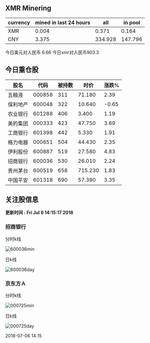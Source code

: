 ## XMR Minering

|currency|mined in last 24 hours|all|in pool|
|---|---|---|---|
|XMR|0.004|0.371|0.164|
|CNY|3.375|334.928|147.796|

今日美元对人民币 6.66	今日xmr对人民币903.3


## 今日重仓股 

|股名|代码|被持数|时价|涨跌%|
|---|---|---|---|---|
|五粮液|000858|311|71.180|2.39|
|保利地产|600048|322|10.640|-0.65|
|农业银行|601288|406|3.400|1.19|
|美的集团|000333|423|47.750|3.69|
|工商银行|601398|442|5.330|1.91|
|格力电器|000651|504|44.430|2.35|
|伊利股份|600887|519|27.580|4.83|
|招商银行|600036|530|26.010|2.24|
|贵州茅台|600519|658|715.230|1.83|
|中国平安|601318|690|57.390|3.35|

## 关注股信息
**更新时间 : Fri Jul  6 14:15:17 2018**
### 招商银行 
分时k线

![600036min](http://image.sinajs.cn/newchart/min/n/sh600036.gif)

日k线

![600036day](http://image.sinajs.cn/newchart/daily/n/sh600036.gif)

### 京东方Ａ 
分时k线

![000725min](http://image.sinajs.cn/newchart/min/n/sz000725.gif)

日k线

![000725day](http://image.sinajs.cn/newchart/daily/n/sz000725.gif)

2018-07-06 14:15